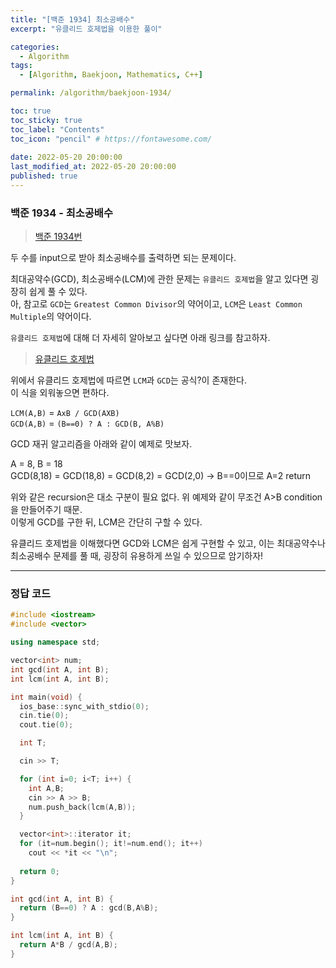 ```yaml
---
title: "[백준 1934] 최소공배수"
excerpt: "유클리드 호제법을 이용한 풀이"

categories:
  - Algorithm
tags:
  - [Algorithm, Baekjoon, Mathematics, C++]

permalink: /algorithm/baekjoon-1934/

toc: true
toc_sticky: true
toc_label: "Contents"
toc_icon: "pencil" # https://fontawesome.com/
 
date: 2022-05-20 20:00:00
last_modified_at: 2022-05-20 20:00:00
published: true
---
```


### 백준 1934 - 최소공배수  

> [백준 1934번](https://www.acmicpc.net/problem/1934)  

두 수를 input으로 받아 최소공배수를 출력하면 되는 문제이다.  

최대공약수(GCD), 최소공배수(LCM)에 관한 문제는 `유클리드 호제법`을 알고 있다면 굉장히 쉽게 풀 수 있다.  
아, 참고로 `GCD`는 `Greatest Common Divisor`의 약어이고, `LCM`은 `Least Common Multiple`의 약어이다.  

`유클리드 호제법`에 대해 더 자세히 알아보고 싶다면 아래 링크를 참고하자.  

> [유클리드 호제법](https://ko.wikipedia.org/wiki/%EC%9C%A0%ED%81%B4%EB%A6%AC%EB%93%9C_%ED%98%B8%EC%A0%9C%EB%B2%95)   

위에서 유클리드 호제법에 따르면 `LCM`과 `GCD`는 공식?이 존재한다.  
이 식을 외워놓으면 편하다.  

`LCM(A,B)` = `AxB / GCD(AXB)`  
`GCD(A,B)` = `(B==0) ? A : GCD(B, A%B)`  

GCD 재귀 알고리즘을 아래와 같이 예제로 맛보자.  

A = 8, B = 18  
GCD(8,18) = GCD(18,8) = GCD(8,2) = GCD(2,0) -> B==0이므로 A=2 return  

위와 같은 recursion은 대소 구분이 필요 없다.  위 예제와 같이 무조건 A>B condition을 만들어주기 때문.  
이렇게 GCD를 구한 뒤, LCM은 간단히 구할 수 있다.  

유클리드 호제법을 이해했다면 GCD와 LCM은 쉽게 구현할 수 있고, 이는 최대공약수나 최소공배수 문제를 풀 때, 굉장히 유용하게 쓰일 수 있으므로 암기하자!  

---

### 정답 코드

```cpp
#include <iostream>
#include <vector>

using namespace std;

vector<int> num;
int gcd(int A, int B);
int lcm(int A, int B);

int main(void) {
  ios_base::sync_with_stdio(0);
  cin.tie(0);
  cout.tie(0);

  int T;

  cin >> T;

  for (int i=0; i<T; i++) {
    int A,B;
    cin >> A >> B;
    num.push_back(lcm(A,B));
  }

  vector<int>::iterator it;
  for (it=num.begin(); it!=num.end(); it++)
    cout << *it << "\n";
  
  return 0;
}

int gcd(int A, int B) {
  return (B==0) ? A : gcd(B,A%B);
}

int lcm(int A, int B) {
  return A*B / gcd(A,B);
}
```